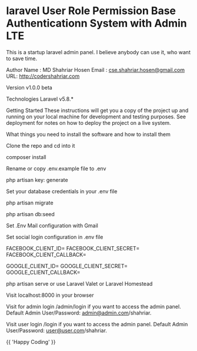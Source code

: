 # laravel User Role Permission Base Authenticationn System with Admin LTE

This is a startup laravel admin panel. I believe anybody can use it, who want to save time.

Author
Name : MD Shahriar Hosen 
Email : cse.shahriar.hosen@gmail.com 
URL: http://codershahriar.com

Version
v1.0.0 beta

Technologies
Laravel v5.8.*

Getting Started
These instructions will get you a copy of the project up and running on your local machine for development and testing purposes. See deployment for notes on how to deploy the project on a live system.

What things you need to install the software and how to install them

Clone the repo and cd into it

composer install

Rename or copy .env.example file to .env

php artisan key: generate

Set your database credentials in your .env file

php artisan migrate

php artisan db:seed

Set .Env Mail configuration with Gmail

Set social login configuration in .env file

FACEBOOK_CLIENT_ID=
FACEBOOK_CLIENT_SECRET=
FACEBOOK_CLIENT_CALLBACK=

GOOGLE_CLIENT_ID=
GOOGLE_CLIENT_SECRET=
GOOGLE_CLIENT_CALLBACK=

php artisan serve or use Laravel Valet or Laravel Homestead

Visit localhost:8000 in your browser

Visit for admin login /admin/login if you want to access the admin panel. Default Admin User/Password: admin@admin.com/shahriar.

Visit user login /login if you want to access the admin panel. Default Admin User/Password: user@user.com/shahriar.

{{ 'Happy Coding' }} 

